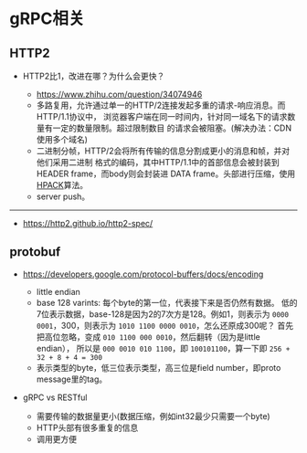 # gRPC相关

## HTTP2

- HTTP2比1，改进在哪？为什么会更快？

    - https://www.zhihu.com/question/34074946
    - 多路复用，允许通过单一的HTTP/2连接发起多重的请求-响应消息。而HTTP/1.1协议中，
    浏览器客户端在同一时间内，针对同一域名下的请求数量有一定的数量限制。超过限制数目
    的请求会被阻塞。(解决办法：CDN使用多个域名)
    - 二进制分帧，HTTP/2会将所有传输的信息分割成更小的消息和帧，并对他们采用二进制
    格式的编码，其中HTTP/1.1中的首部信息会被封装到HEADER frame，而body则会封装进
    DATA frame。头部进行压缩，使用[HPACK](https://www.jianshu.com/p/f44b930cfcac)算法。
    - server push。

------------

- https://http2.github.io/http2-spec/

## protobuf

- https://developers.google.com/protocol-buffers/docs/encoding

    - little endian
    - base 128 varints: 每个byte的第一位，代表接下来是否仍然有数据。
    低的7位表示数据，base-128是因为2的7次方是128。例如1，则表示为
    `0000 0001`，300，则表示为 `1010 1100 0000 0010`，怎么还原成300呢？
    首先把高位忽略，变成 `010 1100 000 0010`，然后翻转（因为是little endian），
    所以是 `000 0010 010 1100`，即 `100101100`，算一下即 `256 + 32 + 8 + 4 = 300`
    - 表示类型的byte，低三位表示类型，高三位是field number，即proto message里的tag。

- gRPC vs RESTful

    - 需要传输的数据量更小(数据压缩，例如int32最少只需要一个byte)
    - HTTP头部有很多重复的信息
    - 调用更方便
